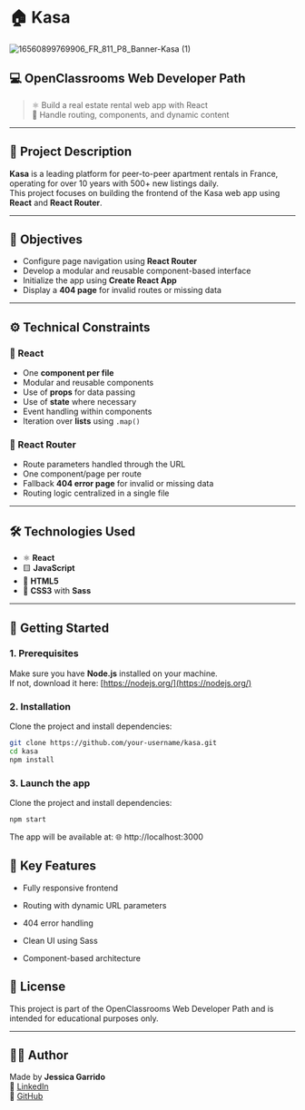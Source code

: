 # 🏠 Kasa 
![16560899769906_FR_811_P8_Banner-Kasa (1)](https://github.com/user-attachments/assets/4e8a6af6-d876-4412-9c56-087eef030fb0)

## 💻 OpenClassrooms Web Developer Path

> ⚛️ Build a real estate rental web app with React  
> 🔄 Handle routing, components, and dynamic content

---

## 📖 Project Description

**Kasa** is a leading platform for peer-to-peer apartment rentals in France, operating for over 10 years with 500+ new listings daily.  
This project focuses on building the frontend of the Kasa web app using **React** and **React Router**.

---

## 🎯 Objectives

- Configure page navigation using **React Router**
- Develop a modular and reusable component-based interface
- Initialize the app using **Create React App**
- Display a **404 page** for invalid routes or missing data

---

## ⚙️ Technical Constraints

### 🧩 React

- One **component per file**
- Modular and reusable components
- Use of **props** for data passing
- Use of **state** where necessary
- Event handling within components
- Iteration over **lists** using `.map()`

### 🔀 React Router

- Route parameters handled through the URL
- One component/page per route
- Fallback **404 error page** for invalid or missing data
- Routing logic centralized in a single file

---

## 🛠️ Technologies Used

- ⚛️ **React**  
- 🟨 **JavaScript**  
- 🧱 **HTML5**  
- 🎨 **CSS3** with **Sass**

---

## 🚀 Getting Started

### 1. Prerequisites

Make sure you have **Node.js** installed on your machine.  
If not, download it here: [https://nodejs.org/](https://nodejs.org/)

### 2. Installation

Clone the project and install dependencies:

```bash
git clone https://github.com/your-username/kasa.git
cd kasa
npm install
```

### 3. Launch the app

Clone the project and install dependencies:
```bash
npm start
```
The app will be available at:
🌐 http://localhost:3000

## 🧠 Key Features

- Fully responsive frontend

- Routing with dynamic URL parameters

- 404 error handling

- Clean UI using Sass

- Component-based architecture

## 📄 License
This project is part of the OpenClassrooms Web Developer Path and is intended for educational purposes only.

---
## 👨‍💻 Author

Made by **Jessica Garrido**  
🔗 [LinkedIn](https://www.linkedin.com/in/jessica-garrido/)  
🐙 [GitHub](https://github.com/jessicagarrido)

